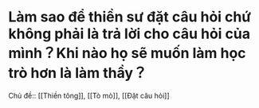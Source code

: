 # Làm sao để thiền sư đặt câu hỏi chứ không phải là trả lời cho câu hỏi của mình？Khi nào họ sẽ muốn làm học trò hơn là làm thầy？
Chủ đề:: [[Thiền tông]], [[Tò mò]], [[Đặt câu hỏi]] 